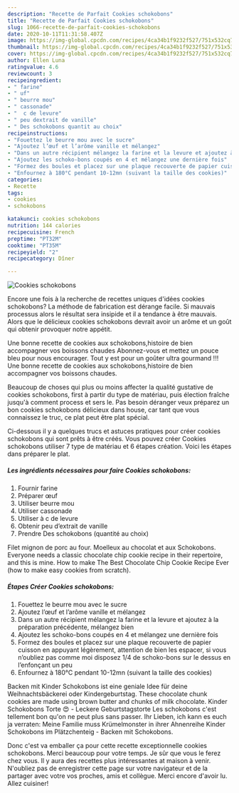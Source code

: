 ```yaml
---
description: "Recette de Parfait Cookies schokobons"
title: "Recette de Parfait Cookies schokobons"
slug: 1066-recette-de-parfait-cookies-schokobons
date: 2020-10-11T11:31:58.407Z
image: https://img-global.cpcdn.com/recipes/4ca34b1f9232f527/751x532cq70/cookies-schokobons-photo-principale-de-la-recette.jpg
thumbnail: https://img-global.cpcdn.com/recipes/4ca34b1f9232f527/751x532cq70/cookies-schokobons-photo-principale-de-la-recette.jpg
cover: https://img-global.cpcdn.com/recipes/4ca34b1f9232f527/751x532cq70/cookies-schokobons-photo-principale-de-la-recette.jpg
author: Ellen Luna
ratingvalue: 4.6
reviewcount: 3
recipeingredient:
- " farine"
- " uf"
- " beurre mou"
- " cassonade"
- "  c de levure"
- " peu dextrait de vanille"
- " Des schokobons quantit au choix"
recipeinstructions:
- "Fouettez le beurre mou avec le sucre"
- "Ajoutez l’œuf et l’arôme vanille et mélangez"
- "Dans un autre récipient mélangez la farine et la levure et ajoutez à la préparation précédente, mélangez bien"
- "Ajoutez les schoko-bons coupés en 4 et mélangez une dernière fois"
- "Formez des boules et placez sur une plaque recouverte de papier cuisson en appuyant légèrement, attention de bien les espacer, si vous n’oubliez pas comme moi disposez 1/4 de schoko-bons sur le dessus en l’enfonçant un peu"
- "Enfournez à 180°C pendant 10-12mn (suivant la taille des cookies)"
categories:
- Recette
tags:
- cookies
- schokobons

katakunci: cookies schokobons 
nutrition: 144 calories
recipecuisine: French
preptime: "PT32M"
cooktime: "PT35M"
recipeyield: "2"
recipecategory: Dîner

---
```



![Cookies schokobons](https://img-global.cpcdn.com/recipes/4ca34b1f9232f527/751x532cq70/cookies-schokobons-photo-principale-de-la-recette.jpg)

Encore une fois à la recherche de recettes uniques d'idées cookies schokobons? La méthode de fabrication est dérange facile. Si mauvais processus alors le résultat sera insipide et il a tendance à être mauvais. Alors que le délicieux cookies schokobons devrait avoir un arôme et un goût qui obtenir provoquer notre appétit.

Une bonne recette de cookies aux schokobons,histoire de bien accompagner vos boissons chaudes Abonnez-vous et mettez un pouce bleu pour nous encourager. Tout y est pour un goûter ultra gourmand !!! Une bonne recette de cookies aux schokobons,histoire de bien accompagner vos boissons chaudes.

Beaucoup de choses qui plus ou moins affecter la qualité gustative de cookies schokobons, first à partir du type de matériau, puis élection fraîche jusqu'à comment process et sers le. Pas besoin déranger veux préparez un bon cookies schokobons délicieux dans house, car tant que vous connaissez le truc, ce plat peut être plat spécial.


Ci-dessous il y a quelques trucs et astuces pratiques pour créer cookies schokobons qui sont prêts à être créés. Vous pouvez créer Cookies schokobons utiliser 7 type de matériau et 6 étapes création. Voici les étapes dans préparer le plat.

<!--inarticleads1-->

##### Les ingrédients nécessaires pour faire Cookies schokobons:

1. Fournir  farine
1. Préparer  œuf
1. Utiliser  beurre mou
1. Utiliser  cassonade
1. Utiliser  à c de levure
1. Obtenir  peu d’extrait de vanille
1. Prendre  Des schokobons (quantité au choix)


Filet mignon de porc au four. Moelleux au chocolat et aux Schokobons. Everyone needs a classic chocolate chip cookie recipe in their repertoire, and this is mine. How to make The Best Chocolate Chip Cookie Recipe Ever (how to make easy cookies from scratch). 

<!--inarticleads2-->

##### Étapes Créer Cookies schokobons:

1. Fouettez le beurre mou avec le sucre
1. Ajoutez l’œuf et l’arôme vanille et mélangez
1. Dans un autre récipient mélangez la farine et la levure et ajoutez à la préparation précédente, mélangez bien
1. Ajoutez les schoko-bons coupés en 4 et mélangez une dernière fois
1. Formez des boules et placez sur une plaque recouverte de papier cuisson en appuyant légèrement, attention de bien les espacer, si vous n’oubliez pas comme moi disposez 1/4 de schoko-bons sur le dessus en l’enfonçant un peu
1. Enfournez à 180°C pendant 10-12mn (suivant la taille des cookies)


Backen mit Kinder Schokobons ist eine geniale Idee für deine Weihnachtsbäckerei oder Kindergeburtstag. These chocolate chunk cookies are made using brown butter and chunks of milk chocolate. Kinder Schokobons Torte 😍 - Leckere Geburtstagstorte Les schokobons c&#39;est tellement bon qu&#39;on ne peut plus sans passer. Ihr Lieben, ich kann es euch ja verraten: Meine Familie muss Krümelmonster in ihrer Ahnenreihe Kinder Schokobons im Plätzchenteig - Backen mit Schokobons. 


Donc c'est va emballer ça pour cette recette exceptionnelle cookies schokobons. Merci beaucoup pour votre temps. Je sûr que vous le ferez chez vous. Il y aura des recettes plus  intéressantes at maison à venir. N'oubliez pas de enregistrer cette page sur votre navigateur et de la partager avec votre vos proches, amis et collègue. Merci encore d'avoir lu. Allez cuisiner!
